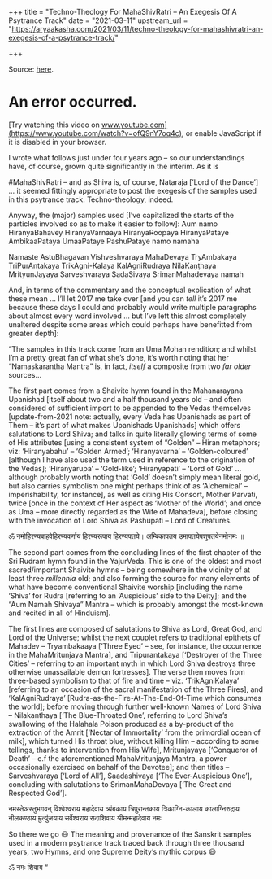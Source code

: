 +++
title = "Techno-Theology For MahaShivRatri – An Exegesis Of A Psytrance Track"
date = "2021-03-11"
upstream_url = "https://aryaakasha.com/2021/03/11/techno-theology-for-mahashivratri-an-exegesis-of-a-psytrance-track/"

+++

Source: [here](https://aryaakasha.com/2021/03/11/techno-theology-for-mahashivratri-an-exegesis-of-a-psytrance-track/).




# An error occurred.

[Try watching this video on www.youtube.com](https://www.youtube.com/watch?v=ofQ9nY7oq4c), or enable JavaScript if it is disabled in your browser.

I wrote what follows just under four years ago – so our understandings have, of course, grown quite significantly in the interim. As it is

#MahaShivRatri – and as Shiva is, of course, Nataraja \[‘Lord of the
Dance’\] … it seemed fittingly appropriate to post the exegesis of the samples used in this psytrance track. Techno-theology, indeed.

Anyway, the (major) samples used \[I’ve capitalized the starts of the particles involved so as to make it easier to follow\]: Aum namo HiranyaBahavey HiranyaVarnaaya HiranyaRoopaya HiranyaPataye AmbikaaPataya UmaaPataye PashuPataye namo namaha

Namaste AstuBhagavan Vishveshvaraya MahaDevaya TryAmbakaya TriPurAntakaya TrikAgni-Kalaya KalAgniRudraya NilaKaṇṭhaya MrityunJayaya Sarveshvaraya SadaSivaya SrimanMahadevaya namah

And, in terms of the commentary and the conceptual explication of what these mean … I’ll let 2017 me take over \[and you can *tell* it’s 2017 me because these days I could and probably would write multiple paragraphs about almost every word involved … but I’ve left this almost completely unaltered despite some areas which could perhaps have benefitted from greater depth\]:

“The samples in this track come from an Uma Mohan rendition; and whilst I’m a pretty great fan of what she’s done, it’s worth noting that her “Namaskarantha Mantra” is, in fact, *itself* a composite from two *far older* sources…

The first part comes from a Shaivite hymn found in the Mahanarayana Upanishad \[itself about two and a half thousand years old – and often considered of sufficient import to be appended to the Vedas themselves \[update-from-2021 note: actually, every Veda has Upanishads as part of Them – it’s part of what makes Upanishads Upanishads\] which offers salutations to Lord Shiva; and talks in quite literally glowing terms of some of His attributes \[using a consistent system of “Golden” – Hiran metaphors; viz: ‘Hiranyabahu’ – ‘Golden Armed’; ‘Hiranyavarna’ – ‘Golden-coloured’ \[although I have also used the term used in reference to the origination of the Vedas\]; ‘Hiranyarupa’ – ‘Gold-like’; ‘Hiranyapati’ – ‘Lord of Gold’ … although probably worth noting that ‘Gold’ doesn’t simply mean literal gold, but also carries symbolism one might perhaps think of as ‘Alchemical’ – imperishability, for instance\], as well as citing His Consort, Mother Parvati, twice \[once in the context of Her aspect as ‘Mother of the World’; and once as Uma – more directly regarded as the Wife of Mahadeva\], before closing with the invocation of Lord Shiva as Pashupati – Lord of Creatures.

ॐ नमोहिरण्यबाहवेहिरण्यवर्णाय हिरण्यरूपाय हिरण्यपतये। अम्बिकापतय उमापतयेपशुपतयेनमोनमः ॥

The second part comes from the concluding lines of the first chapter of the Sri Rudram hymn found in the YajurVeda. This is one of the oldest and most sacred/important Shaivite hymns – being somewhere in the vicinity of at least three *millennia* old; and also forming the source for many elements of what have become conventional Shaivite worship \[including the name ‘Shiva’ for Rudra \[referring to an ‘Auspicious’ side to the Deity\]; and the “Aum Namah Shivaya” Mantra – which is probably amongst the most-known and recited in all of Hinduism\].

The first lines are composed of salutations to Shiva as Lord, Great God, and Lord of the Universe; whilst the next couplet refers to traditional epithets of Mahadev – Tryambakaaya \[‘Three Eyed’ – see, for instance, the occurrence in the MahaMritunjaya Mantra\], and Tripurantakaya \[‘Destroyer of the Three Cities’ – referring to an important myth in which Lord Shiva destroys three otherwise unassailable demon fortresses\]. The verse then moves from three-based symbolism to that of fire and time – viz. ‘TrikAgniKalaya’ \[referring to an occasion of the sacral manifestation of the Three Fires\], and ‘KalAgniRudraya’ \[Rudra-as-the-Fire-At-The-End-Of-Time which consumes the world\]; before moving through further well-known Names of Lord Shiva – Nilakanthaya \[‘The Blue-Throated One’, referring to Lord Shiva’s swallowing of the Halahala Poison produced as a by-product of the extraction of the Amrit \[‘Nectar of Immortality’ from the primordial ocean of milk\], which turned His throat blue, without killing Him – according to some tellings, thanks to intervention from His Wife\], Mritunjayaya \[‘Conqueror of Death’ – c.f the aforementioned MahaMritunjaya Mantra, a power occasionally exercised on behalf of the Devotee\]; and then titles – Sarveshvaraya \[‘Lord of All’\], Saadashivaya \[‘The Ever-Auspicious One’\], concluding with salutations to SrimanMahaDevaya \[‘The Great and Respected God’\].

नमस्तेअस्तुभगवन् विश्वेश्वराय महादेवाय त्र्यंबकाय त्रिपुरान्तकाय त्रिकाग्नि-कालाय कालाग्निरुद्राय नीलकण्ठाय म्रुत्युंजयाय सर्वेश्वराय सदाशिवाय श्रीमन्महादेवाय नमः

So there we go 😃 The meaning and provenance of the Sanskrit samples used in a modern psytrance track traced back through three thousand years, two Hymns, and one Supreme Deity’s mythic corpus 😃

ॐ नमः शिवाय “